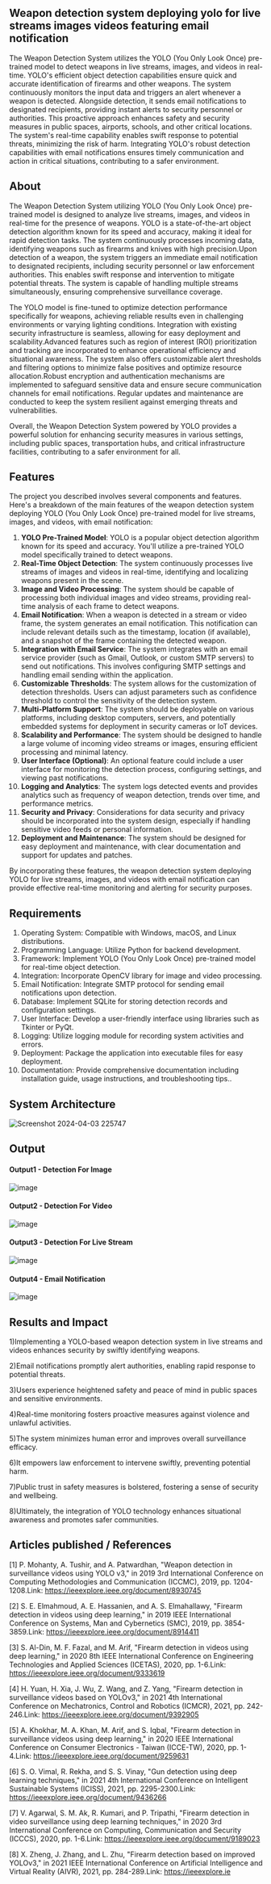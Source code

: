 ## Weapon detection system deploying yolo for live streams images videos featuring email notification
The Weapon Detection System utilizes the YOLO (You Only Look Once) pre-trained model to detect weapons in live streams, images, and videos in real-time. YOLO's efficient object detection capabilities ensure quick and accurate identification of firearms and other weapons. The system continuously monitors the input data and triggers an alert whenever a weapon is detected. Alongside detection, it sends email notifications to designated recipients, providing instant alerts to security personnel or authorities. This proactive approach enhances safety and security measures in public spaces, airports, schools, and other critical locations. The system's real-time capability enables swift response to potential threats, minimizing the risk of harm. Integrating YOLO's robust detection capabilities with email notifications ensures timely communication and action in critical situations, contributing to a safer environment.
## About
The Weapon Detection System utilizing YOLO (You Only Look Once) pre-trained model is designed to analyze live streams, images, and videos in real-time for the presence of weapons. YOLO is a state-of-the-art object detection algorithm known for its speed and accuracy, making it ideal for rapid detection tasks. The system continuously processes incoming data, identifying weapons such as firearms and knives with high precision.Upon detection of a weapon, the system triggers an immediate email notification to designated recipients, including security personnel or law enforcement authorities. This enables swift response and intervention to mitigate potential threats. The system is capable of handling multiple streams simultaneously, ensuring comprehensive surveillance coverage.

The YOLO model is fine-tuned to optimize detection performance specifically for weapons, achieving reliable results even in challenging environments or varying lighting conditions. Integration with existing security infrastructure is seamless, allowing for easy deployment and scalability.Advanced features such as region of interest (ROI) prioritization and tracking are incorporated to enhance operational efficiency and situational awareness. The system also offers customizable alert thresholds and filtering options to minimize false positives and optimize resource allocation.Robust encryption and authentication mechanisms are implemented to safeguard sensitive data and ensure secure communication channels for email notifications. Regular updates and maintenance are conducted to keep the system resilient against emerging threats and vulnerabilities.

Overall, the Weapon Detection System powered by YOLO provides a powerful solution for enhancing security measures in various settings, including public spaces, transportation hubs, and critical infrastructure facilities, contributing to a safer environment for all.

## Features
The project you described involves several components and features. Here's a breakdown of the main features of the weapon detection system deploying YOLO (You Only Look Once) pre-trained model for live streams, images, and videos, with email notification:

1. **YOLO Pre-Trained Model**: YOLO is a popular object detection algorithm known for its speed and accuracy. You'll utilize a pre-trained YOLO model specifically trained to detect weapons.
2. **Real-Time Object Detection**: The system continuously processes live streams of images and videos in real-time, identifying and localizing weapons present in the scene.
3. **Image and Video Processing**: The system should be capable of processing both individual images and video streams, providing real-time analysis of each frame to detect weapons.
4. **Email Notification**: When a weapon is detected in a stream or video frame, the system generates an email notification. This notification can include relevant details such as the timestamp, location (if available), and a snapshot of the frame containing the detected weapon.
5. **Integration with Email Service**: The system integrates with an email service provider (such as Gmail, Outlook, or custom SMTP servers) to send out notifications. This involves configuring SMTP settings and handling email sending within the application.
6. **Customizable Thresholds**: The system allows for the customization of detection thresholds. Users can adjust parameters such as confidence threshold to control the sensitivity of the detection system.
7. **Multi-Platform Support**: The system should be deployable on various platforms, including desktop computers, servers, and potentially embedded systems for deployment in security cameras or IoT devices.
8. **Scalability and Performance**: The system should be designed to handle a large volume of incoming video streams or images, ensuring efficient processing and minimal latency.
9. **User Interface (Optional)**: An optional feature could include a user interface for monitoring the detection process, configuring settings, and viewing past notifications.
10. **Logging and Analytics**: The system logs detected events and provides analytics such as frequency of weapon detection, trends over time, and performance metrics.
11. **Security and Privacy**: Considerations for data security and privacy should be incorporated into the system design, especially if handling sensitive video feeds or personal information.
12. **Deployment and Maintenance**: The system should be designed for easy deployment and maintenance, with clear documentation and support for updates and patches.
    
By incorporating these features, the weapon detection system deploying YOLO for live streams, images, and videos with email notification can provide effective real-time monitoring and alerting for security purposes.

## Requirements
1. Operating System: Compatible with Windows, macOS, and Linux distributions.
2. Programming Language: Utilize Python for backend development.
3. Framework: Implement YOLO (You Only Look Once) pre-trained model for real-time object detection.
4. Integration: Incorporate OpenCV library for image and video processing.
5. Email Notification: Integrate SMTP protocol for sending email notifications upon detection.
6. Database: Implement SQLite for storing detection records and configuration settings.
7. User Interface: Develop a user-friendly interface using libraries such as Tkinter or PyQt.
8. Logging: Utilize logging module for recording system activities and errors.
9. Deployment: Package the application into executable files for easy deployment.
10. Documentation: Provide comprehensive documentation including installation guide, usage instructions, and troubleshooting tips..

## System Architecture

![Screenshot 2024-04-03 225747](https://github.com/KHADAR134/Projectwork2/assets/75235233/d28fbf1d-f945-44d3-9369-2a77e8e17d31)


## Output

#### Output1 - Detection For Image

![image](https://github.com/KHADAR134/Projectwork2/assets/75235233/f6a51735-dff4-4c2f-8b1a-9548ba1c4a09)


#### Output2 - Detection For Video

![image](https://github.com/KHADAR134/Projectwork2/assets/75235233/46075a7c-9217-4fa5-ac53-7045300fe73d)

#### Output3 - Detection For Live Stream

![image](https://github.com/KHADAR134/Projectwork2/assets/75235233/d107ea80-398f-4507-becd-4bd7450e64a9)


#### Output4 - Email Notification

![image](https://github.com/KHADAR134/Projectwork2/assets/75235233/6b6a56f2-dd24-48d4-b8d1-9c2f1231bed5)


## Results and Impact
1)Implementing a YOLO-based weapon detection system in live streams and videos enhances security by swiftly identifying weapons.

2)Email notifications promptly alert authorities, enabling rapid response to potential threats.

3)Users experience heightened safety and peace of mind in public spaces and sensitive environments.

4)Real-time monitoring fosters proactive measures against violence and unlawful activities.

5)The system minimizes human error and improves overall surveillance efficacy.

6)It empowers law enforcement to intervene swiftly, preventing potential harm.

7)Public trust in safety measures is bolstered, fostering a sense of security and wellbeing.

8)Ultimately, the integration of YOLO technology enhances situational awareness and promotes safer communities.

## Articles published / References
[1] P. Mohanty, A. Tushir, and A. Patwardhan, "Weapon detection in surveillance videos using YOLO v3," in 2019 3rd International Conference on Computing Methodologies and Communication (ICCMC), 2019, pp. 1204-1208.Link: https://ieeexplore.ieee.org/document/8930745

[2]  S. E. Elmahmoud, A. E. Hassanien, and A. S. Elmahallawy, "Firearm detection in videos using deep learning," in 2019 IEEE International Conference on Systems, Man and Cybernetics (SMC), 2019, pp. 3854-3859.Link: https://ieeexplore.ieee.org/document/8914411

[3]  S. Al-Din, M. F. Fazal, and M. Arif, "Firearm detection in videos using deep learning," in 2020 8th IEEE International Conference on Engineering Technologies and Applied Sciences (ICETAS), 2020, pp. 1-6.Link: https://ieeexplore.ieee.org/document/9333619

[4]  H. Yuan, H. Xia, J. Wu, Z. Wang, and Z. Yang, "Firearm detection in surveillance videos based on YOLOv3," in 2021 4th International Conference on Mechatronics, Control and Robotics (ICMCR), 2021, pp. 242-246.Link: https://ieeexplore.ieee.org/document/9392905

[5]  A. Khokhar, M. A. Khan, M. Arif, and S. Iqbal, "Firearm detection in surveillance videos using deep learning," in 2020 IEEE International Conference on Consumer Electronics - Taiwan (ICCE-TW), 2020, pp. 1-4.Link: https://ieeexplore.ieee.org/document/9259631

[6]  S. O. Vimal, R. Rekha, and S. S. Vinay, "Gun detection using deep learning techniques," in 2021 4th International Conference on Intelligent Sustainable Systems (ICISS), 2021, pp. 2295-2300.Link: https://ieeexplore.ieee.org/document/9436266

[7]  V. Agarwal, S. M. Ak, R. Kumari, and P. Tripathi, "Firearm detection in video surveillance using deep learning techniques," in 2020 3rd International Conference on Computing, Communication and Security (ICCCS), 2020, pp. 1-6.Link: https://ieeexplore.ieee.org/document/9189023

[8]  X. Zheng, J. Zhang, and L. Zhu, "Firearm detection based on improved YOLOv3," in 2021 IEEE International Conference on Artificial Intelligence and Virtual Reality (AIVR), 2021, pp. 284-289.Link: https://ieeexplore.ie







